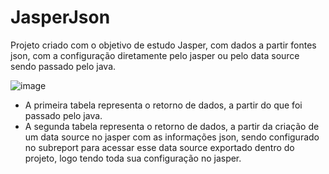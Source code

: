 # JasperJson

Projeto criado com o objetivo de estudo Jasper, com dados a partir fontes json, com a configuração diretamente pelo jasper ou pelo data source sendo passado pelo java.

![image](https://github.com/DouglasProenca/JasperJson/assets/78769051/2a26230d-c8b2-4c4b-a483-711ade8f4461)

- A primeira tabela representa o retorno de dados, a partir do que foi passado pelo java.
- A segunda tabela representa o retorno de dados, a partir da criação de um data source no jasper com as informações json, sendo configurado no subreport para acessar esse data source exportado dentro do projeto, logo tendo toda sua configuração no jasper.
